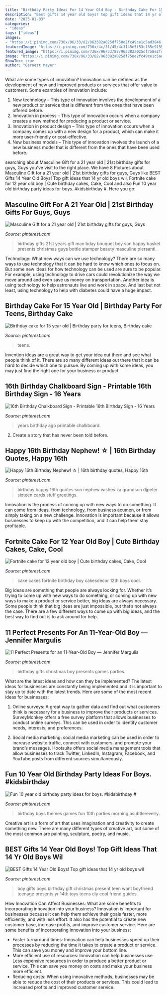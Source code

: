 ```yaml
---
title: "Birthday Party Ideas For 14 Year Old Boy - Birthday Cake For 15 Year Old"
description: "Best gifts 14 year old boys! top gift ideas that 14 yr old boys wil"
date: "2023-01-03"
categories:
- "ideas"
tags: ["ideas"]
images:
- "https://i.pinimg.com/736x/96/33/82/963382a025df758e2fc49ce1c5ad3846.jpg"
featuredImage: "https://i.pinimg.com/736x/4c/31/45/4c3145e5f53c135e915579af747c396e.jpg"
featured_image: "https://i.pinimg.com/736x/96/33/82/963382a025df758e2fc49ce1c5ad3846.jpg"
image: "https://i.pinimg.com/736x/96/33/82/963382a025df758e2fc49ce1c5ad3846.jpg"
ShowToc: true
author: "Garnett Mayer"
---
```



What are some types of innovation?
Innovation can be defined as the development of new and improved products or services that offer value to customers. Some examples of innovation include: 
1. New technology – This type of innovation involves the development of a new product or service that is different from the ones that have been offered before.
2. Innovation in process – This type of innovation occurs when a company creates a new method for producing a product or service.
3. Innovation in product design – This type of innovation occurs when a company comes up with a new design for a product, which can make it more user-friendly or cost-effective.
4. New business models – This type of innovation involves the launch of a new business model that is different from the ones that have been used before.

	

		
searching about Masculine Gift for a 21 year old | 21st birthday gifts for guys, Guys you've visit to the right place. We have 8 Pictures about Masculine Gift for a 21 year old | 21st birthday gifts for guys, Guys like BEST Gifts 14 Year Old Boys! Top gift ideas that 14 yr old boys wil, Fortnite cake for 12 year old boy | Cute birthday cakes, Cake, Cool and also Fun 10 year old birthday party ideas for boys. #kidsbirthday #. Here you go:
		
    
## Masculine Gift For A 21 Year Old | 21st Birthday Gifts For Guys, Guys

<img loading=lazy src="https://i.pinimg.com/736x/2c/32/1b/2c321b41f0bdc68a54bfa1620031ceef--boss-gifts-man-gifts.jpg" onerror="this.onerror=null;this.src='https://tse2.mm.bing.net/th?id=OIP.JYjg1JD2GOiEUV4md9k-sQHaJ4&amp;pid=15.1';" alt="Masculine Gift for a 21 year old | 21st birthday gifts for guys, Guys">

_Source: pinterest.com_

>birthday gifts 21st years gift man bday bouquet boy son happy basket presents christmas guys bottle stamper beauty masculine piersanti. 

	

Technology: What new ways can we use technology?
There are so many ways to use technology that it can be hard to know which ones to focus on. But some new ideas for how technology can be used are sure to be popular. For example, using technology to drive cars could revolutionize the way we move around and even save us money on transportation. Another idea is using technology to help astronauts live and work in space. And last but not least, using technology to help with diabetes could have a huge impact.

    
## Birthday Cake For 15 Year Old | Birthday Party For Teens, Birthday Cake

<img loading=lazy src="https://i.pinimg.com/736x/de/63/ea/de63ea39b25d90354038e15250d9844a.jpg" onerror="this.onerror=null;this.src='https://tse2.mm.bing.net/th?id=OIP.VvheqF7JJlLBn2jXhWibAAHaJ3&amp;pid=15.1';" alt="Birthday cake for 15 year old | Birthday party for teens, Birthday cake">

_Source: pinterest.com_

>teens. 

	

Invention ideas are a great way to get your idea out there and see what people think of it. There are so many different ideas out there that it can be hard to decide which one to pursue. By coming up with some ideas, you may just find the right one for your business or product.

    
## 16th Birthday Chalkboard Sign - Printable 16th Birthday Sign - 16 Years

<img loading=lazy src="https://i.pinimg.com/736x/41/2a/c6/412ac632f91c7060e72f4edf26a9f62a.jpg" onerror="this.onerror=null;this.src='https://tse4.mm.bing.net/th?id=OIP.15v4_WytS84WKbKe3Q8jZAHaJQ&amp;pid=15.1';" alt="16th Birthday Chalkboard Sign - Printable 16th Birthday Sign - 16 Years">

_Source: pinterest.com_

>years birthday ago printable chalkboard. 

	

2. Create a story that has never been told before.

    
## Happy 16th Birthday Nephew! ☆ | 16th Birthday Quotes, Happy 16th

<img loading=lazy src="https://i.pinimg.com/736x/ea/56/95/ea56958f8fd59606d309aae9c59e8abb--happy-th-birthday-birthday-stuff.jpg" onerror="this.onerror=null;this.src='https://tse2.mm.bing.net/th?id=OIP.Z52TaR7RT8R5RHxPEL4GmwHaHa&amp;pid=15.1';" alt="Happy 16th Birthday Nephew! ☆ | 16th birthday quotes, Happy 16th">

_Source: pinterest.com_

>birthday happy 16th quotes son nephew wishes za grandson djpeter sixteen cards stuff greetings. 

	

Innovation is the process of coming up with new ways to do something. It can come from ideas, from technology, from business acumen, or from simply taking on a new challenge. Innovation is important because it allows businesses to keep up with the competition, and it can help them stay profitable.

    
## Fortnite Cake For 12 Year Old Boy | Cute Birthday Cakes, Cake, Cool

<img loading=lazy src="https://i.pinimg.com/736x/96/33/82/963382a025df758e2fc49ce1c5ad3846.jpg" onerror="this.onerror=null;this.src='https://tse1.mm.bing.net/th?id=OIP.LPeVdJIX_8zqq3PsUUbUpAHaJ3&amp;pid=15.1';" alt="Fortnite cake for 12 year old boy | Cute birthday cakes, Cake, Cool">

_Source: pinterest.com_

>cake cakes fortnite birthday boy cakesdecor 12th boys cool. 

	

Big ideas are something that people are always looking for. Whether it’s trying to come up with new ways to do something, or coming up with new ways to make a product or service better, big ideas are always necessary. Some people think that big ideas are just impossible, but that’s not always the case. There are a few different ways to come up with big ideas, and the best way to find out is to ask around for help.

    
## 11 Perfect Presents For An 11-Year-Old Boy — Jennifer Margulis

<img loading=lazy src="https://i.pinimg.com/736x/c6/d1/62/c6d1621d4c71bf980fb2080a049f020a--birthday-games-th-birthday.jpg" onerror="this.onerror=null;this.src='https://tse3.mm.bing.net/th?id=OIP.-TSPaS9TIVj94MvpgCzXRQHaJ3&amp;pid=15.1';" alt="11 Perfect Presents for an 11-Year-Old Boy — Jennifer Margulis">

_Source: pinterest.com_

>birthday gifts christmas boy presents games parties. 

	

What are the latest ideas and how can they be implemented?
The latest ideas for businesses are constantly being implemented and it is important to stay up to date with the latest trends. Here are some of the most recent ideas for businesses:
1. Online surveys: A great way to gather data and find out what customers think is necessary for a business to improve their products or services. SurveyMonkey offers a free survey platform that allows businesses to conduct online surveys. This can be used in order to identify customer needs, interests, and preferences.

2. Social media marketing: social media marketing can be used in order to increase website traffic, connect with customers, and promote your brand’s messages. Hootsuite offers social media management tools that allow businesses to track Twitter, LinkedIn, Instagram, Facebook, and YouTube posts from different sources simultaneously.

    
## Fun 10 Year Old Birthday Party Ideas For Boys. #kidsbirthday #

<img loading=lazy src="https://i.pinimg.com/originals/52/58/21/5258215a6e948eebae10256c5aaf05dd.jpg" onerror="this.onerror=null;this.src='https://tse4.mm.bing.net/th?id=OIP.QRDKox6cpgl2sMhxiVaD7AHaLG&amp;pid=15.1';" alt="Fun 10 year old birthday party ideas for boys. #kidsbirthday #">

_Source: pinterest.com_

>birthday boys themes games fun 10th parties morning asubtlerevelry. 

	

Creative art is a form of art that uses imagination and creativity to create something new. There are many different types of creative art, but some of the most common are painting, sculpture, poetry, and music.

    
## BEST Gifts 14 Year Old Boys! Top Gift Ideas That 14 Yr Old Boys Wil

<img loading=lazy src="https://i.pinimg.com/736x/4c/31/45/4c3145e5f53c135e915579af747c396e.jpg" onerror="this.onerror=null;this.src='https://tse1.mm.bing.net/th?id=OIP.hgiGTcpnCct2ixn5YGkmZgHaPH&amp;pid=15.1';" alt="BEST Gifts 14 Year Old Boys! Top gift ideas that 14 yr old boys wil">

_Source: pinterest.com_

>boy gifts boys birthday gift christmas present teen want boyfriend teenage presents yr 14th toys teens diy cool friend guides. 

	

How Innovation Can Affect Businesses: What are some benefits to incorporating innovation into your business?
Innovation is important for businesses because it can help them achieve their goals faster, more efficiently, and with less effort. It also has the potential to create new customer base, increase profits, and improve customer service. Here are some benefits of incorporating innovation into your business: 
- Faster turnaround times: Innovation can help businesses speed up their processes by reducing the time it takes to create a product or service. This can save you money and improve your bottom line. 
- More efficient use of resources: Innovation can help businesses use Less expensive resources in order to produce a better product or service. This can save you money on costs and make your business more efficient. 
- Reducing costs: When using innovative methods, businesses may be able to reduce the cost of their products or services. This could lead to increased profits and improved customer service.

